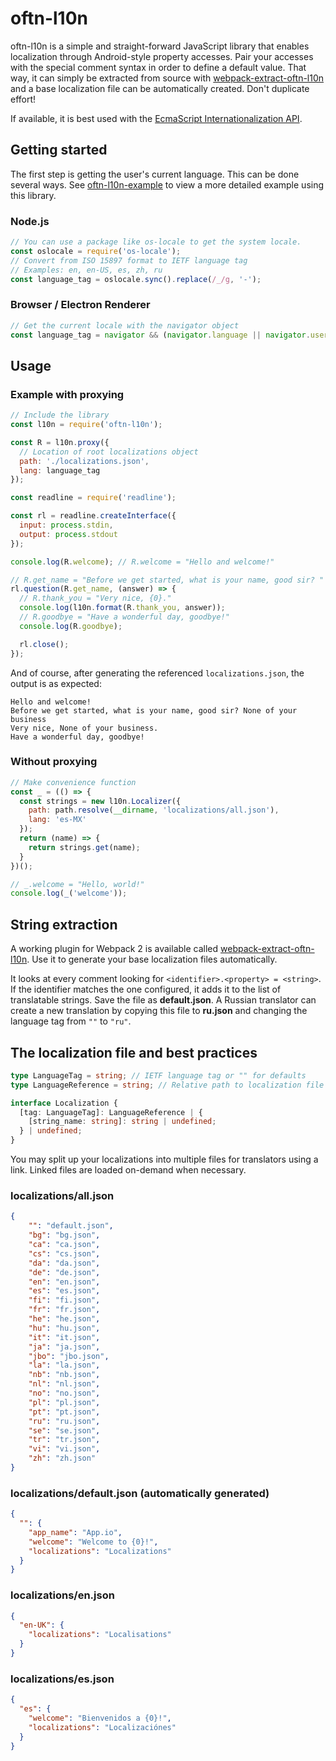 # oftn-l10n

oftn-l10n is a simple and straight-forward JavaScript library that enables localization through Android-style property accesses. Pair your accesses with the special comment syntax in order to define a default value. That way, it can simply be extracted from source with [webpack-extract-oftn-l10n](https://github.com/oftn-oswg/webpack-extract-oftn-l10n) and a base localization file can be automatically created. Don't duplicate effort!

If available, it is best used with the [EcmaScript Internationalization API](https://developer.mozilla.org/en-US/docs/Web/JavaScript/Reference/Global_Objects/Intl).

## Getting started

The first step is getting the user's current language. This can be done several ways. See [oftn-l10n-example](https://github.com/oftn-oswg/oftn-l10n-example) to view a more detailed example using this library.

### Node.js

```js
// You can use a package like os-locale to get the system locale.
const oslocale = require('os-locale');
// Convert from ISO 15897 format to IETF language tag
// Examples: en, en-US, es, zh, ru
const language_tag = oslocale.sync().replace(/_/g, '-');
```

### Browser / Electron Renderer

```js
// Get the current locale with the navigator object
const language_tag = navigator && (navigator.language || navigator.userLanguage) || "";
```

## Usage

### Example with proxying

```js
// Include the library
const l10n = require('oftn-l10n');

const R = l10n.proxy({
  // Location of root localizations object
  path: './localizations.json',
  lang: language_tag
});

const readline = require('readline');

const rl = readline.createInterface({
  input: process.stdin,
  output: process.stdout
});

console.log(R.welcome); // R.welcome = "Hello and welcome!"

// R.get_name = "Before we get started, what is your name, good sir? "
rl.question(R.get_name, (answer) => {
  // R.thank_you = "Very nice, {0}."
  console.log(l10n.format(R.thank_you, answer));
  // R.goodbye = "Have a wonderful day, goodbye!"
  console.log(R.goodbye);

  rl.close();
});
```

And of course, after generating the referenced `localizations.json`, the output is as expected:

```
Hello and welcome!
Before we get started, what is your name, good sir? None of your business
Very nice, None of your business.
Have a wonderful day, goodbye!
```

### Without proxying

```js
// Make convenience function
const _ = (() => {
  const strings = new l10n.Localizer({
    path: path.resolve(__dirname, 'localizations/all.json'),
    lang: 'es-MX'
  });
  return (name) => {
    return strings.get(name);
  }
})();

// _.welcome = "Hello, world!"
console.log(_('welcome'));
```

## String extraction

A working plugin for Webpack 2 is available called [webpack-extract-oftn-l10n](https://github.com/oftn-oswg/webpack-extract-oftn-l10n). Use it to generate your base localization files automatically.

It looks at every comment looking for `<identifier>.<property> = <string>`. If the identifier matches the one configured, it adds it to the list of translatable strings. Save the file as **default.json**. A Russian translator can create a new translation by copying this file to **ru.json** and changing the language tag from `""` to `"ru"`.

## The localization file and best practices

```ts
type LanguageTag = string; // IETF language tag or "" for defaults
type LanguageReference = string; // Relative path to localization file to include

interface Localization {
  [tag: LanguageTag]: LanguageReference | {
    [string_name: string]: string | undefined;
  } | undefined;
}
```

You may split up your localizations into multiple files for translators using a link. Linked files are loaded on-demand when necessary.

### localizations/all.json

```json
{
    "": "default.json",
    "bg": "bg.json",
    "ca": "ca.json",
    "cs": "cs.json",
    "da": "da.json",
    "de": "de.json",
    "en": "en.json",
    "es": "es.json",
    "fi": "fi.json",
    "fr": "fr.json",
    "he": "he.json",
    "hu": "hu.json",
    "it": "it.json",
    "ja": "ja.json",
    "jbo": "jbo.json",
    "la": "la.json",
    "nb": "nb.json",
    "nl": "nl.json",
    "no": "no.json",
    "pl": "pl.json",
    "pt": "pt.json",
    "ru": "ru.json",
    "se": "se.json",
    "tr": "tr.json",
    "vi": "vi.json",
    "zh": "zh.json"
}
```

### localizations/default.json (automatically generated)

```json
{
  "": {
    "app_name": "App.io",
    "welcome": "Welcome to {0}!",
    "localizations": "Localizations"
  }
}
```

### localizations/en.json

```json
{
  "en-UK": {
    "localizations": "Localisations"
  }
}
```

### localizations/es.json

```json
{
  "es": {
    "welcome": "Bienvenidos a {0}!",
    "localizations": "Localizaciónes"
  }
}
```